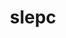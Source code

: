 ---
title: "slepc"
layout: cache
categories: [package, develop-2024-10-06]
meta: {"versions": ["3.22.0"], "compilers": ["gcc@=11.4.0", "gcc@=9.4.0", "oneapi@=2023.2.0", "oneapi@=2024.2.1"], "oss": ["amzn2", "ubuntu20.04", "ubuntu22.04"], "platforms": ["linux"], "targets": ["neoverse_v1", "neoverse_v2", "ppc64le", "x86_64_v3", "x86_64_v4"], "stacks": ["aws-pcluster-x86_64_v4", "e4s", "e4s-neoverse-v2", "e4s-neoverse_v1", "e4s-oneapi", "e4s-power", "root"], "num_specs": 13, "num_specs_by_stack": {"aws-pcluster-x86_64_v4": 2, "root": 13, "e4s-power": 2, "e4s-neoverse_v1": 4, "e4s-neoverse-v2": 1, "e4s": 3, "e4s-oneapi": 1}}
spec_details: [{"hash": "w7mg74olm5wffeduh7weqrhkzhmfxeeh", "compiler": "oneapi@=2023.2.0", "versions": ["3.22.0"], "os": "amzn2", "platform": "linux", "target": "x86_64_v3", "variants": ["~arpack", "~blopex", "build_system=generic", "~cuda", "~hpddm", "~rocm"], "stacks": ["aws-pcluster-x86_64_v4", "root"], "size": "-", "tarball": "https://binaries.spack.io/develop-2024-10-06/build_cache/linux-amzn2-x86_64_v3/oneapi-2023.2.0/slepc-3.22.0/linux-amzn2-x86_64_v3-oneapi-2023.2.0-slepc-3.22.0-w7mg74olm5wffeduh7weqrhkzhmfxeeh.spack"}, {"hash": "b3gxwrgixnorkquo5znkgrxmsmi54qvf", "compiler": "oneapi@=2023.2.0", "versions": ["3.22.0"], "os": "amzn2", "platform": "linux", "target": "x86_64_v4", "variants": ["~arpack", "~blopex", "build_system=generic", "~cuda", "~hpddm", "~rocm"], "stacks": ["aws-pcluster-x86_64_v4", "root"], "size": "-", "tarball": "https://binaries.spack.io/develop-2024-10-06/build_cache/linux-amzn2-x86_64_v4/oneapi-2023.2.0/slepc-3.22.0/linux-amzn2-x86_64_v4-oneapi-2023.2.0-slepc-3.22.0-b3gxwrgixnorkquo5znkgrxmsmi54qvf.spack"}, {"hash": "73wzmq22b4udhu3pdpvrgp7he2cmy7zt", "compiler": "gcc@=9.4.0", "versions": ["3.22.0"], "os": "ubuntu20.04", "platform": "linux", "target": "ppc64le", "variants": ["+arpack", "~blopex", "build_system=generic", "~cuda", "~hpddm", "~rocm"], "stacks": ["root", "e4s-power"], "size": "-", "tarball": "https://binaries.spack.io/develop-2024-10-06/build_cache/linux-ubuntu20.04-ppc64le/gcc-9.4.0/slepc-3.22.0/linux-ubuntu20.04-ppc64le-gcc-9.4.0-slepc-3.22.0-73wzmq22b4udhu3pdpvrgp7he2cmy7zt.spack"}, {"hash": "hpqdb726uegrmqqmgjb3craskaxgpnin", "compiler": "gcc@=9.4.0", "versions": ["3.22.0"], "os": "ubuntu20.04", "platform": "linux", "target": "ppc64le", "variants": ["+arpack", "~blopex", "build_system=generic", "+cuda", "cuda_arch=70", "~hpddm", "~rocm"], "stacks": ["root", "e4s-power"], "size": "-", "tarball": "https://binaries.spack.io/develop-2024-10-06/build_cache/linux-ubuntu20.04-ppc64le/gcc-9.4.0/slepc-3.22.0/linux-ubuntu20.04-ppc64le-gcc-9.4.0-slepc-3.22.0-hpqdb726uegrmqqmgjb3craskaxgpnin.spack"}, {"hash": "mkhxo4qi4imbvk24nf2wfnmod4df4qcw", "compiler": "gcc@=11.4.0", "versions": ["3.22.0"], "os": "ubuntu22.04", "platform": "linux", "target": "neoverse_v1", "variants": ["+arpack", "~blopex", "build_system=generic", "~cuda", "~hpddm", "~rocm"], "stacks": ["root", "e4s-neoverse_v1"], "size": "-", "tarball": "https://binaries.spack.io/develop-2024-10-06/build_cache/linux-ubuntu22.04-neoverse_v1/gcc-11.4.0/slepc-3.22.0/linux-ubuntu22.04-neoverse_v1-gcc-11.4.0-slepc-3.22.0-mkhxo4qi4imbvk24nf2wfnmod4df4qcw.spack"}, {"hash": "gu36lrzthsfas3fib3fo3dwaspficiwl", "compiler": "gcc@=11.4.0", "versions": ["3.22.0"], "os": "ubuntu22.04", "platform": "linux", "target": "neoverse_v1", "variants": ["+arpack", "~blopex", "build_system=generic", "+cuda", "cuda_arch=80", "~hpddm", "~rocm"], "stacks": ["root", "e4s-neoverse_v1"], "size": "-", "tarball": "https://binaries.spack.io/develop-2024-10-06/build_cache/linux-ubuntu22.04-neoverse_v1/gcc-11.4.0/slepc-3.22.0/linux-ubuntu22.04-neoverse_v1-gcc-11.4.0-slepc-3.22.0-gu36lrzthsfas3fib3fo3dwaspficiwl.spack"}, {"hash": "ffd52uca3wicztpqblobdfbitoktbgye", "compiler": "gcc@=11.4.0", "versions": ["3.22.0"], "os": "ubuntu22.04", "platform": "linux", "target": "neoverse_v1", "variants": ["+arpack", "~blopex", "build_system=generic", "+cuda", "cuda_arch=90", "~hpddm", "~rocm"], "stacks": ["root", "e4s-neoverse_v1"], "size": "-", "tarball": "https://binaries.spack.io/develop-2024-10-06/build_cache/linux-ubuntu22.04-neoverse_v1/gcc-11.4.0/slepc-3.22.0/linux-ubuntu22.04-neoverse_v1-gcc-11.4.0-slepc-3.22.0-ffd52uca3wicztpqblobdfbitoktbgye.spack"}, {"hash": "24gxlbvde2t7s52s7taq3cb42sddlpcw", "compiler": "gcc@=11.4.0", "versions": ["3.22.0"], "os": "ubuntu22.04", "platform": "linux", "target": "neoverse_v1", "variants": ["+arpack", "~blopex", "build_system=generic", "+cuda", "cuda_arch=75", "~hpddm", "~rocm"], "stacks": ["root", "e4s-neoverse_v1"], "size": "-", "tarball": "https://binaries.spack.io/develop-2024-10-06/build_cache/linux-ubuntu22.04-neoverse_v1/gcc-11.4.0/slepc-3.22.0/linux-ubuntu22.04-neoverse_v1-gcc-11.4.0-slepc-3.22.0-24gxlbvde2t7s52s7taq3cb42sddlpcw.spack"}, {"hash": "dhy6fphnmdt4ykydlaxlwsimqnwemh7y", "compiler": "gcc@=11.4.0", "versions": ["3.22.0"], "os": "ubuntu22.04", "platform": "linux", "target": "neoverse_v2", "variants": ["+arpack", "~blopex", "build_system=generic", "~cuda", "~hpddm", "~rocm"], "stacks": ["e4s-neoverse-v2", "root"], "size": "-", "tarball": "https://binaries.spack.io/develop-2024-10-06/build_cache/linux-ubuntu22.04-neoverse_v2/gcc-11.4.0/slepc-3.22.0/linux-ubuntu22.04-neoverse_v2-gcc-11.4.0-slepc-3.22.0-dhy6fphnmdt4ykydlaxlwsimqnwemh7y.spack"}, {"hash": "4vkd5toozj562abpzrqxdm4owxrpkkm5", "compiler": "gcc@=11.4.0", "versions": ["3.22.0"], "os": "ubuntu22.04", "platform": "linux", "target": "x86_64_v3", "variants": ["+arpack", "~blopex", "build_system=generic", "~cuda", "~hpddm", "~rocm"], "stacks": ["root", "e4s"], "size": "-", "tarball": "https://binaries.spack.io/develop-2024-10-06/build_cache/linux-ubuntu22.04-x86_64_v3/gcc-11.4.0/slepc-3.22.0/linux-ubuntu22.04-x86_64_v3-gcc-11.4.0-slepc-3.22.0-4vkd5toozj562abpzrqxdm4owxrpkkm5.spack"}, {"hash": "glmgjxvw5mo5qtw6n6i53bhd45mkegty", "compiler": "gcc@=11.4.0", "versions": ["3.22.0"], "os": "ubuntu22.04", "platform": "linux", "target": "x86_64_v3", "variants": ["+arpack", "~blopex", "build_system=generic", "+cuda", "cuda_arch=80", "~hpddm", "~rocm"], "stacks": ["root", "e4s"], "size": "-", "tarball": "https://binaries.spack.io/develop-2024-10-06/build_cache/linux-ubuntu22.04-x86_64_v3/gcc-11.4.0/slepc-3.22.0/linux-ubuntu22.04-x86_64_v3-gcc-11.4.0-slepc-3.22.0-glmgjxvw5mo5qtw6n6i53bhd45mkegty.spack"}, {"hash": "gpd3m2txbspysnd4smc5bt4kjoiss42q", "compiler": "gcc@=11.4.0", "versions": ["3.22.0"], "os": "ubuntu22.04", "platform": "linux", "target": "x86_64_v3", "variants": ["+arpack", "~blopex", "build_system=generic", "+cuda", "cuda_arch=90", "~hpddm", "~rocm"], "stacks": ["root", "e4s"], "size": "-", "tarball": "https://binaries.spack.io/develop-2024-10-06/build_cache/linux-ubuntu22.04-x86_64_v3/gcc-11.4.0/slepc-3.22.0/linux-ubuntu22.04-x86_64_v3-gcc-11.4.0-slepc-3.22.0-gpd3m2txbspysnd4smc5bt4kjoiss42q.spack"}, {"hash": "3ykku4j2ukc2vs47vl2ynzuuduf4fmv2", "compiler": "oneapi@=2024.2.1", "versions": ["3.22.0"], "os": "ubuntu22.04", "platform": "linux", "target": "x86_64_v3", "variants": ["+arpack", "~blopex", "build_system=generic", "~cuda", "~hpddm", "~rocm"], "stacks": ["e4s-oneapi", "root"], "size": "-", "tarball": "https://binaries.spack.io/develop-2024-10-06/build_cache/linux-ubuntu22.04-x86_64_v3/oneapi-2024.2.1/slepc-3.22.0/linux-ubuntu22.04-x86_64_v3-oneapi-2024.2.1-slepc-3.22.0-3ykku4j2ukc2vs47vl2ynzuuduf4fmv2.spack"}]
---